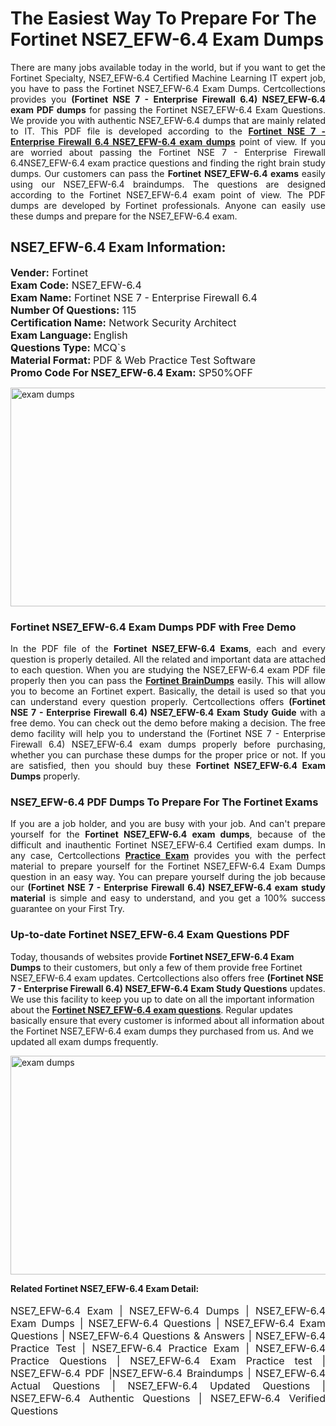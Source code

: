 <h1>The Easiest Way To Prepare For The Fortinet NSE7_EFW-6.4 Exam Dumps</h1> <p style="text-align:justify">There are many jobs available today in the world, but if you want to get the Fortinet Specialty, NSE7_EFW-6.4 Certified Machine Learning IT expert job, you have to pass the Fortinet NSE7_EFW-6.4 Exam Dumps. Certcollections provides you <strong>(Fortinet NSE 7 - Enterprise Firewall 6.4) NSE7_EFW-6.4 exam PDF dumps</strong> for passing the Fortinet NSE7_EFW-6.4 Exam Questions. We provide you with authentic NSE7_EFW-6.4 dumps that are mainly related to IT. This PDF file is developed according to the <a href="https://www.certsofficial.com/fortinet/nse7_efw-6.4-questions"><strong>Fortinet NSE 7 - Enterprise Firewall 6.4 NSE7_EFW-6.4 exam dumps</strong></a> point of view. If you are worried about passing the Fortinet NSE 7 - Enterprise Firewall 6.4NSE7_EFW-6.4 exam practice questions and finding the right brain study dumps. Our customers can pass the <strong>Fortinet NSE7_EFW-6.4 exams </strong>easily using our NSE7_EFW-6.4 braindumps. The questions are designed according to the Fortinet NSE7_EFW-6.4 exam point of view. The PDF dumps are developed by Fortinet professionals. Anyone can easily use these dumps and prepare for the NSE7_EFW-6.4 exam.</p> <h2><strong>NSE7_EFW-6.4 Exam Information:</strong></h2> <p><span style="font-size:16px"><strong>Vender:</strong> Fortinet<br /> <strong>Exam Code:</strong> NSE7_EFW-6.4<br /> <strong>Exam Name:</strong> Fortinet NSE 7 - Enterprise Firewall 6.4<br /> <strong>Number Of Questions:</strong> 115<br /> <strong>Certification Name:</strong> Network Security Architect<br /> <strong>Exam Language: </strong>English<br /> <strong>Questions Type:</strong> MCQ`s<br /> <strong>Material Format: </strong>PDF & Web Practice Test Software<br /> <strong>Promo Code For NSE7_EFW-6.4 Exam:</strong> SP50%OFF</span></p> <p><a href="https://www.certsofficial.com/fortinet/nse7_efw-6.4-questions" rel="no-follow"><img alt="exam dumps" src="https://www.certcollections.com/uploads/content/certsofficial.jpg" style="height:350px; width:750px" /></a></p> <h3><strong>Fortinet NSE7_EFW-6.4 Exam Dumps PDF with Free Demo</strong></h3> <p style="text-align:justify">In the PDF file of the <strong>Fortinet NSE7_EFW-6.4 Exams</strong>, each and every question is properly detailed. All the related and important data are attached to each question. When you are studying the NSE7_EFW-6.4 exam PDF file properly then you can pass the <a href="https://www.certsofficial.com/fortinet-dumps"><strong>Fortinet BrainDumps</strong></a> easily. This will allow you to become an Fortinet expert. Basically, the detail is used so that you can understand every question properly. Certcollections offers <strong>(Fortinet NSE 7 - Enterprise Firewall 6.4) NSE7_EFW-6.4 Exam Study Guide</strong> with a free demo. You can check out the demo before making a decision. The free demo facility will help you to understand the (Fortinet NSE 7 - Enterprise Firewall 6.4) NSE7_EFW-6.4 exam dumps properly before purchasing, whether you can purchase these dumps for the proper price or not. If you are satisfied, then you should buy these <strong>Fortinet NSE7_EFW-6.4 Exam Dumps</strong> properly.</p> <h3><strong>NSE7_EFW-6.4 PDF Dumps To Prepare For The Fortinet Exams</strong></h3> <p style="text-align:justify">If you are a job holder, and you are busy with your job. And can't prepare yourself for the <strong>Fortinet NSE7_EFW-6.4 exam dumps</strong>, because of the difficult and inauthentic Fortinet NSE7_EFW-6.4 Certified exam dumps. In any case, Certcollections <strong><a href="https://www.certsofficial.com/">Practice Exam</a></strong> provides you with the perfect material to prepare yourself for the Fortinet NSE7_EFW-6.4 Exam Dumps question in an easy way. You can prepare yourself during the job because our <strong>(Fortinet NSE 7 - Enterprise Firewall 6.4) NSE7_EFW-6.4 exam study material</strong> is simple and easy to understand, and you get a 100% success guarantee on your First Try.</p> <h3><strong>Up-to-date Fortinet NSE7_EFW-6.4 Exam Questions PDF</strong></h3> <p>Today, thousands of websites provide <strong>Fortinet NSE7_EFW-6.4 Exam Dumps</strong> to their customers, but only a few of them provide free Fortinet NSE7_EFW-6.4 exam updates. Certcollections also offers free <strong>(Fortinet NSE 7 - Enterprise Firewall 6.4) NSE7_EFW-6.4 Exam Study Questions</strong> updates. We use this facility to keep you up to date on all the important information about the <a href="https://www.certsofficial.com/fortinet/nse7_efw-6.4-questions"><strong>Fortinet NSE7_EFW-6.4 exam questions</strong></a>. Regular updates basically ensure that every customer is informed about all information about the Fortinet NSE7_EFW-6.4 exam dumps they purchased from us. And we updated all exam dumps frequently.</p> <p><a href="https://www.certsofficial.com/fortinet/nse7_efw-6.4-questions"><img alt="exam dumps " src="https://www.certcollections.com/uploads/content/certsofficial2.jpg" style="height:350px; width:750px" /></a></p> <p style="text-align:justify"><span style="font-size:14px"><strong>Related Fortinet NSE7_EFW-6.4 Exam Detail:</strong></span><br /> <br /> <span style="font-size:16px">NSE7_EFW-6.4 Exam | NSE7_EFW-6.4 Dumps | NSE7_EFW-6.4 Exam Dumps | NSE7_EFW-6.4 Questions | NSE7_EFW-6.4 Exam Questions | NSE7_EFW-6.4 Questions & Answers | NSE7_EFW-6.4 Practice Test | NSE7_EFW-6.4 Practice Exam | NSE7_EFW-6.4 Practice Questions | NSE7_EFW-6.4 Exam Practice test | NSE7_EFW-6.4 PDF |NSE7_EFW-6.4 Braindumps | NSE7_EFW-6.4 Actual Questions | NSE7_EFW-6.4 Updated Questions | NSE7_EFW-6.4 Authentic Questions | NSE7_EFW-6.4 Verified Questions</span></p>
